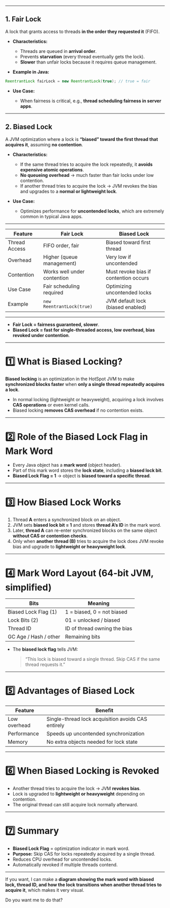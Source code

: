 

---

## **1. Fair Lock**
  A lock that grants access to threads **in the order they requested it** (FIFO).

* **Characteristics:**

  * Threads are queued in **arrival order**.
  * Prevents **starvation** (every thread eventually gets the lock).
  * **Slower** than unfair locks because it requires queue management.

* **Example in Java:**

```java
ReentrantLock fairLock = new ReentrantLock(true); // true = fair
```

* **Use Case:**

  * When fairness is critical, e.g., **thread scheduling fairness in server apps**.

---

## **2. Biased Lock**

 A JVM optimization where a lock is **“biased” toward the first thread that acquires it**, assuming **no contention**.

* **Characteristics:**

  * If the same thread tries to acquire the lock repeatedly, it **avoids expensive atomic operations**.
  * **No queueing overhead** → much faster than fair locks under low contention.
  * If another thread tries to acquire the lock → JVM revokes the bias and upgrades to a **normal or lightweight lock**.

* **Use Case:**

  * Optimizes performance for **uncontended locks**, which are extremely common in typical Java apps.

---



| Feature       | Fair Lock                   | Biased Lock                           |
| ------------- | --------------------------- | ------------------------------------- |
| Thread Access | FIFO order, fair            | Biased toward first thread            |
| Overhead      | Higher (queue management)   | Very low if uncontended               |
| Contention    | Works well under contention | Must revoke bias if contention occurs |
| Use Case      | Fair scheduling required    | Optimizing uncontended locks          |
| Example       | `new ReentrantLock(true)`   | JVM default lock (biased enabled)     |

---

* **Fair Lock = fairness guaranteed, slower**.
* **Biased Lock = fast for single-threaded access, low overhead, bias revoked under contention**.




---

# 1️⃣ What is Biased Locking?

**Biased locking** is an optimization in the HotSpot JVM to make **synchronized blocks faster** when **only a single thread repeatedly acquires a lock**.

* In normal locking (lightweight or heavyweight), acquiring a lock involves **CAS operations** or even kernel calls.
* Biased locking **removes CAS overhead** if no contention exists.

---

# 2️⃣ Role of the **Biased Lock Flag** in Mark Word

* Every Java object has a **mark word** (object header).
* Part of this mark word stores the **lock state**, including a **biased lock bit**.
* **Biased Lock Flag = 1** → object is **biased toward a specific thread**.

---

# 3️⃣ How Biased Lock Works

1. Thread **A** enters a synchronized block on an object.
2. JVM sets **biased lock bit = 1** and stores **thread A’s ID** in the mark word.
3. Later, **thread A** can re-enter synchronized blocks on the same object **without CAS or contention checks**.
4. Only when **another thread (B)** tries to acquire the lock does JVM revoke bias and upgrade to **lightweight or heavyweight lock**.

---

# 4️⃣ Mark Word Layout (64-bit JVM, simplified)

| Bits                  | Meaning                      |
| --------------------- | ---------------------------- |
| Biased Lock Flag (1)  | 1 = biased, 0 = not biased   |
| Lock Bits (2)         | 01 = unlocked / biased       |
| Thread ID             | ID of thread owning the bias |
| GC Age / Hash / other | Remaining bits               |

* The **biased lock flag** tells JVM:

  > “This lock is biased toward a single thread. Skip CAS if the same thread requests it.”

---

# 5️⃣ Advantages of Biased Lock

| Feature      | Benefit                                            |
| ------------ | -------------------------------------------------- |
| Low overhead | Single-thread lock acquisition avoids CAS entirely |
| Performance  | Speeds up uncontended synchronization              |
| Memory       | No extra objects needed for lock state             |

---

# 6️⃣ When Biased Locking is Revoked

* Another thread tries to acquire the lock → JVM **revokes bias**.
* Lock is upgraded to **lightweight or heavyweight** depending on contention.
* The original thread can still acquire lock normally afterward.

---

# 7️⃣ Summary

* **Biased Lock Flag** = optimization indicator in mark word.
* **Purpose:** Skip CAS for locks repeatedly acquired by a single thread.
* Reduces CPU overhead for uncontended locks.
* Automatically revoked if multiple threads contend.

---

If you want, I can make a **diagram showing the mark word with biased lock, thread ID, and how the lock transitions when another thread tries to acquire it**, which makes it very visual.

Do you want me to do that?
